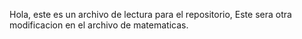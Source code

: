 Hola, este es un archivo de lectura para el repositorio,
Este sera otra modificacion en el archivo de matematicas.
